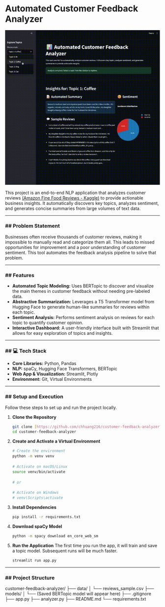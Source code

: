 # Automated Customer Feedback Analyzer

![Demo GIF of the application](/gif/demo.gif)

This project is an end-to-end NLP application that analyzes customer reviews [(Amazon Fine Food Reviews - Kaggle)](https://www.kaggle.com/datasets/snap/amazon-fine-food-reviews?resource=download) to provide actionable business insights. It automatically discovers key topics, analyzes sentiment, and generates concise summaries from large volumes of text data.

---

### ## Problem Statement
Businesses often receive thousands of customer reviews, making it impossible to manually read and categorize them all. This leads to missed opportunities for improvement and a poor understanding of customer sentiment. This tool automates the feedback analysis pipeline to solve that problem.

---

### ## Features
- **Automated Topic Modeling:** Uses BERTopic to discover and visualize the main themes in customer feedback without needing pre-labeled data.
- **Abstractive Summarization:** Leverages a T5 Transformer model from Hugging Face to generate human-like summaries for reviews within each topic.
- **Sentiment Analysis:** Performs sentiment analysis on reviews for each topic to quantify customer opinion.
- **Interactive Dashboard:** A user-friendly interface built with Streamlit that allows for easy exploration of topics and insights.

---

### ## 💻 Tech Stack
- **Core Libraries:** Python, Pandas
- **NLP:** spaCy, Hugging Face Transformers, BERTopic
- **Web App & Visualization:** Streamlit, Plotly
- **Environment:** Git, Virtual Environments

---

### ## Setup and Execution

Follow these steps to set up and run the project locally.

1.  **Clone the Repository**
    ```bash
    git clone [https://github.com/chhuang216/customer-feedback-analyzer.git](https://github.com/chhuang216/customer-feedback-analyzer.git)
    cd customer-feedback-analyzer
    ```

2.  **Create and Activate a Virtual Environment**
    ```bash
    # Create the environment
    python -m venv venv

    # Activate on macOS/Linux
    source venv/bin/activate

    # or

    # Activate on Windows
    # venv\Scripts\activate
    ```

3.  **Install Dependencies**
    ```bash
    pip install -r requirements.txt
    ```

4.  **Download spaCy Model**
    ```bash
    python -m spacy download en_core_web_sm
    ```

5.  **Run the Application**
    The first time you run the app, it will train and save a topic model. Subsequent runs will be much faster.
    ```bash
    streamlit run app.py
    ```

---

### ## Project Structure
customer-feedback-analyzer/
├── data/
│   └── reviews_sample.csv
├── models/
│   └── (Saved BERTopic model will appear here)
├── .gitignore
├── app.py
├── analyzer.py
├── README.md
└── requirements.txt